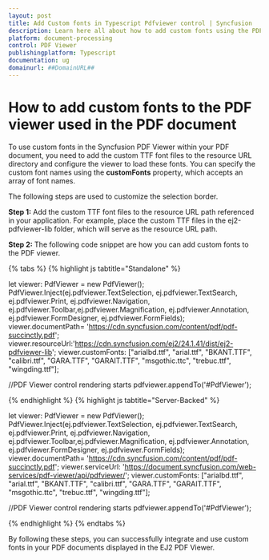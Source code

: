 ```yaml
---
layout: post
title: Add Custom fonts in Typescript Pdfviewer control | Syncfusion
description: Learn here all about how to add custom fonts using the PDF document in Syncfusion Typescript Pdfviewer control of Syncfusion Essential JS 2 and more.
platform: document-processing
control: PDF Viewer
publishingplatform: Typescript
documentation: ug
domainurl: ##DomainURL##
---
```


# How to add custom fonts to the PDF viewer used in the PDF document

To use custom fonts in the Syncfusion PDF Viewer within your PDF document, you need to add the custom TTF font files to the resource URL directory and configure the viewer to load these fonts. You can specify the custom font names using the
**customFonts** property, which accepts an array of font names.

The following steps are used to customize the selection border.

**Step 1:** Add the custom TTF font files to the resource URL path referenced in your application. For example, place the custom TTF files in the ej2-pdfviewer-lib folder, which will serve as the resource URL path.

**Step 2:** The following code snippet are how you can add custom fonts to the PDF viewer.

{% tabs %}
{% highlight js tabtitle="Standalone" %}

let viewer: PdfViewer = new PdfViewer();
PdfViewer.Inject(ej.pdfviewer.TextSelection, ej.pdfviewer.TextSearch, ej.pdfviewer.Print, ej.pdfviewer.Navigation, ej.pdfviewer.Toolbar,ej.pdfviewer.Magnification, ej.pdfviewer.Annotation, ej.pdfviewer.FormDesigner, ej.pdfviewer.FormFields);
viewer.documentPath= 'https://cdn.syncfusion.com/content/pdf/pdf-succinctly.pdf';
viewer.resourceUrl:'https://cdn.syncfusion.com/ej2/24.1.41/dist/ej2-pdfviewer-lib';
viewer.customFonts: ["arialbd.ttf", "arial.ttf", "BKANT.TTF", "calibri.ttf", "GARA.TTF", "GARAIT.TTF", "msgothic.ttc", "trebuc.ttf", "wingding.ttf"];

//PDF Viewer control rendering starts
pdfviewer.appendTo('#PdfViewer');

{% endhighlight %}
{% highlight js tabtitle="Server-Backed" %}

let viewer: PdfViewer = new PdfViewer();
PdfViewer.Inject(ej.pdfviewer.TextSelection, ej.pdfviewer.TextSearch, ej.pdfviewer.Print, ej.pdfviewer.Navigation, ej.pdfviewer.Toolbar,ej.pdfviewer.Magnification, ej.pdfviewer.Annotation, ej.pdfviewer.FormDesigner, ej.pdfviewer.FormFields);
viewer.documentPath= 'https://cdn.syncfusion.com/content/pdf/pdf-succinctly.pdf';
viewer.serviceUrl: 'https://document.syncfusion.com/web-services/pdf-viewer/api/pdfviewer/';
viewer.customFonts: ["arialbd.ttf", "arial.ttf", "BKANT.TTF", "calibri.ttf", "GARA.TTF", "GARAIT.TTF", "msgothic.ttc", "trebuc.ttf", "wingding.ttf"];


//PDF Viewer control rendering starts
pdfviewer.appendTo('#PdfViewer');

{% endhighlight %}
{% endtabs %}

By following these steps, you can successfully integrate and use custom fonts in your PDF documents displayed in the EJ2 PDF Viewer.